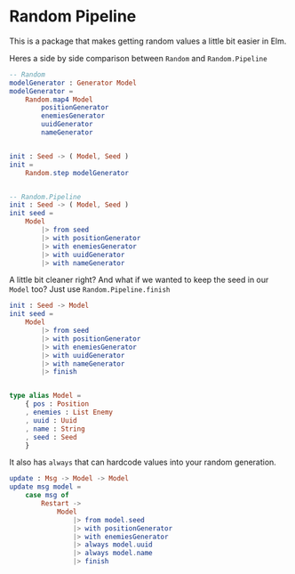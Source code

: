 # Random Pipeline

This is a package that makes getting random values a little bit easier in Elm.

Heres a side by side comparison between `Random` and `Random.Pipeline`

```elm
-- Random
modelGenerator : Generator Model
modelGenerator =
    Random.map4 Model
        positionGenerator
        enemiesGenerator
        uuidGenerator
        nameGenerator


init : Seed -> ( Model, Seed )
init =
    Random.step modelGenerator


-- Random.Pipeline
init : Seed -> ( Model, Seed )
init seed =
    Model
        |> from seed
        |> with positionGenerator
        |> with enemiesGenerator
        |> with uuidGenerator
        |> with nameGenerator
```

A little bit cleaner right? And what if we wanted to keep the seed in our `Model` too? Just use `Random.Pipeline.finish`

```elm
init : Seed -> Model
init seed =
    Model
        |> from seed
        |> with positionGenerator
        |> with enemiesGenerator
        |> with uuidGenerator
        |> with nameGenerator
        |> finish


type alias Model =
    { pos : Position
    , enemies : List Enemy
    , uuid : Uuid
    , name : String
    , seed : Seed
    }
```

It also has `always` that can hardcode values into your random generation.

```elm
update : Msg -> Model -> Model
update msg model =
    case msg of
        Restart ->
            Model
                |> from model.seed
                |> with positionGenerator
                |> with enemiesGenerator
                |> always model.uuid
                |> always model.name
                |> finish
```
